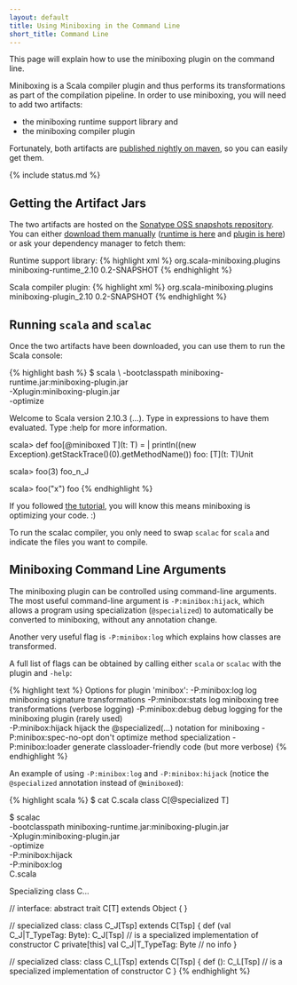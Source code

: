 ```yaml
---
layout: default
title: Using Miniboxing in the Command Line
short_title: Command Line
---
```


This page will explain how to use the miniboxing plugin on the command line.

Miniboxing is a Scala compiler plugin and thus performs its transformations as part of the compilation pipeline. In order to use miniboxing, you will need to add two artifacts:
 * the miniboxing runtime support library and
 * the miniboxing compiler plugin

Fortunately, both artifacts are [published nightly on maven](https://travis-ci.org/miniboxing/miniboxing-plugin), so you can easily get them.

{% include status.md %}

## Getting the Artifact Jars

The two artifacts are hosted on the [Sonatype OSS snapshots repository](https://docs.sonatype.org/display/Repository/Sonatype+OSS+Maven+Repository+Usage+Guide). You can either [download them manually](https://oss.sonatype.org/content/repositories/snapshots/org/scala-miniboxing/plugins/miniboxing-runtime_2.10/0.2-SNAPSHOT/) ([runtime is here](https://oss.sonatype.org/content/repositories/snapshots/org/scala-miniboxing/plugins/miniboxing-runtime_2.10/0.1-SNAPSHOT/miniboxing-runtime_2.10-0.1-SNAPSHOT.jar) and [plugin is here](https://oss.sonatype.org/content/repositories/snapshots/org/scala-miniboxing/plugins/miniboxing-plugin_2.10/0.1-SNAPSHOT/miniboxing-plugin_2.10-0.1-SNAPSHOT.jar)) or ask your dependency manager to fetch them:

Runtime support library:
{% highlight xml %}
<dependency>
  <groupId>org.scala-miniboxing.plugins</groupId>
  <artifactId>miniboxing-runtime_2.10</artifactId>
  <version>0.2-SNAPSHOT</version>
</dependency>
{% endhighlight %}


Scala compiler plugin:
{% highlight xml %}
<dependency>
  <groupId>org.scala-miniboxing.plugins</groupId>
  <artifactId>miniboxing-plugin_2.10</artifactId>
  <version>0.2-SNAPSHOT</version>
</dependency>
{% endhighlight %}

## Running `scala` and `scalac`

Once the two artifacts have been downloaded, you can use them to run the Scala console:

{% highlight bash %}
$ scala \ 
  -bootclasspath miniboxing-runtime.jar:miniboxing-plugin.jar \
  -Xplugin:miniboxing-plugin.jar \
  -optimize

Welcome to Scala version 2.10.3 (...).
Type in expressions to have them evaluated.
Type :help for more information.

scala> def foo[@miniboxed T](t: T) = 
     |   println((new Exception).getStackTrace()(0).getMethodName())
foo: [T](t: T)Unit

scala> foo(3)
foo_n_J

scala> foo("x")
foo
{% endhighlight %}

If you followed [the tutorial](tutorial.html), you will know this means miniboxing is optimizing your code. :)

To run the scalac compiler, you only need to swap `scalac` for `scala` and indicate the files you want to compile.

## Miniboxing Command Line Arguments

The miniboxing plugin can be controlled using command-line arguments. The most useful command-line argument is `-P:minibox:hijack`, which allows a program using specialization (`@specialized`) to automatically be converted to miniboxing, without any annotation change.

Another very useful flag is `-P:minibox:log` which explains how classes are transformed.

A full list of flags can be obtained by calling either `scala` or `scalac` with the plugin and `-help`:

{% highlight text %}
Options for plugin 'minibox':
  -P:minibox:log          log miniboxing signature transformations
  -P:minibox:stats        log miniboxing tree transformations (verbose logging)
  -P:minibox:debug        debug logging for the miniboxing plugin (rarely used)  
  -P:minibox:hijack       hijack the @specialized(...) notation for miniboxing
  -P:minibox:spec-no-opt  don't optimize method specialization
  -P:minibox:loader       generate classloader-friendly code (but more verbose)
{% endhighlight %}

An example of using `-P:minibox:log` and `-P:minibox:hijack` (notice the `@specialized` annotation instead of `@miniboxed`):

{% highlight scala %}
$ cat C.scala 
class C[@specialized T]

$ scalac \
  -bootclasspath miniboxing-runtime.jar:miniboxing-plugin.jar \
  -Xplugin:miniboxing-plugin.jar \
  -optimize \
  -P:minibox:hijack \
  -P:minibox:log \
  C.scala

Specializing class C...

  // interface:
  abstract trait C[T] extends Object {
  }

  // specialized class:
  class C_J[Tsp] extends C[Tsp] {
    def <init>(val C_J|T_TypeTag: Byte): C_J[Tsp] 
      // is a specialized implementation of constructor C
    private[this] val C_J|T_TypeTag: Byte
      // no info
  }

  // specialized class:
  class C_L[Tsp] extends C[Tsp] {
    def <init>(): C_L[Tsp]
      // is a specialized implementation of constructor C
  }
{% endhighlight %}

